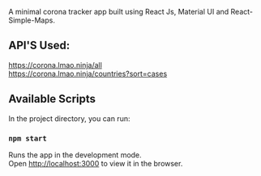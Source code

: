 A minimal corona tracker app built using React Js, Material UI and React-Simple-Maps.

## API'S Used:
https://corona.lmao.ninja/all</br>
https://corona.lmao.ninja/countries?sort=cases

## Available Scripts

In the project directory, you can run:

### `npm start`

Runs the app in the development mode.<br />
Open [http://localhost:3000](http://localhost:3000) to view it in the browser.
